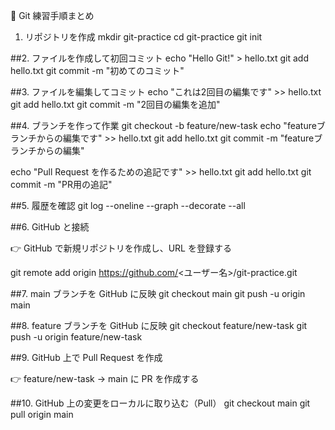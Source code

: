 📝 Git 練習手順まとめ
1. リポジトリを作成
mkdir git-practice
cd git-practice
git init

##2. ファイルを作成して初回コミット
echo "Hello Git!" > hello.txt
git add hello.txt
git commit -m "初めてのコミット"

##3. ファイルを編集してコミット
echo "これは2回目の編集です" >> hello.txt
git add hello.txt
git commit -m "2回目の編集を追加"

##4. ブランチを作って作業
git checkout -b feature/new-task
echo "featureブランチからの編集です" >> hello.txt
git add hello.txt
git commit -m "featureブランチからの編集"

echo "Pull Request を作るための追記です" >> hello.txt
git add hello.txt
git commit -m "PR用の追記"

##5. 履歴を確認
git log --oneline --graph --decorate --all

##6. GitHub と接続

👉 GitHub で新規リポジトリを作成し、URL を登録する

git remote add origin https://github.com/<ユーザー名>/git-practice.git

##7. main ブランチを GitHub に反映
git checkout main
git push -u origin main

##8. feature ブランチを GitHub に反映
git checkout feature/new-task
git push -u origin feature/new-task

##9. GitHub 上で Pull Request を作成

👉 feature/new-task → main に PR を作成する

##10. GitHub 上の変更をローカルに取り込む（Pull）
git checkout main
git pull origin main
